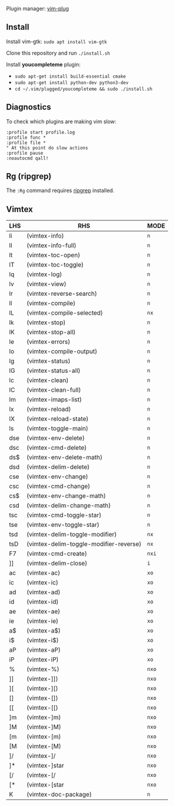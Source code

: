 Plugin manager: [vim-plug](https://github.com/junegunn/vim-plug)
## Install
Install vim-gtk: `sudo apt install vim-gtk`

Clone this repository and run `./install.sh`

Install **youcompleteme** plugin:
- `sudo apt-get install build-essential cmake`
- `sudo apt-get install python-dev python3-dev`
- `cd ~/.vim/plugged/youcompleteme && sudo ./install.sh`

## Diagnostics
To check which plugins are making vim slow:

```
:profile start profile.log
:profile func *
:profile file *
" At this point do slow actions
:profile pause
:noautocmd qall!
```

## Rg (ripgrep)

The `:Rg` command requires [ripgrep](https://github.com/BurntSushi/ripgrep#installation) installed.

## Vimtex

| LHS              | RHS                                          | MODE  |
| ---------------- | -------------------------------------------- | ----- |
| <localleader>li  | <plug>(vimtex-info)                          | `n`     |
| <localleader>lI  | <plug>(vimtex-info-full)                     | `n`     |
| <localleader>lt  | <plug>(vimtex-toc-open)                      | `n`     |
| <localleader>lT  | <plug>(vimtex-toc-toggle)                    | `n`     |
| <localleader>lq  | <plug>(vimtex-log)                           | `n`     |
| <localleader>lv  | <plug>(vimtex-view)                          | `n`     |
| <localleader>lr  | <plug>(vimtex-reverse-search)                | `n`     |
| <localleader>ll  | <plug>(vimtex-compile)                       | `n`     |
| <localleader>lL  | <plug>(vimtex-compile-selected)              | `nx`    |
| <localleader>lk  | <plug>(vimtex-stop)                          | `n`     |
| <localleader>lK  | <plug>(vimtex-stop-all)                      | `n`     |
| <localleader>le  | <plug>(vimtex-errors)                        | `n`     |
| <localleader>lo  | <plug>(vimtex-compile-output)                | `n`     |
| <localleader>lg  | <plug>(vimtex-status)                        | `n`     |
| <localleader>lG  | <plug>(vimtex-status-all)                    | `n`     |
| <localleader>lc  | <plug>(vimtex-clean)                         | `n`     |
| <localleader>lC  | <plug>(vimtex-clean-full)                    | `n`     |
| <localleader>lm  | <plug>(vimtex-imaps-list)                    | `n`     |
| <localleader>lx  | <plug>(vimtex-reload)                        | `n`     |
| <localleader>lX  | <plug>(vimtex-reload-state)                  | `n`     |
| <localleader>ls  | <plug>(vimtex-toggle-main)                   | `n`     |
| dse              | <plug>(vimtex-env-delete)                    | `n`     |
| dsc              | <plug>(vimtex-cmd-delete)                    | `n`     |
| ds$              | <plug>(vimtex-env-delete-math)               | `n`     |
| dsd              | <plug>(vimtex-delim-delete)                  | `n`     |
| cse              | <plug>(vimtex-env-change)                    | `n`     |
| csc              | <plug>(vimtex-cmd-change)                    | `n`     |
| cs$              | <plug>(vimtex-env-change-math)               | `n`     |
| csd              | <plug>(vimtex-delim-change-math)             | `n`     |
| tsc              | <plug>(vimtex-cmd-toggle-star)               | `n`     |
| tse              | <plug>(vimtex-env-toggle-star)               | `n`     |
| tsd              | <plug>(vimtex-delim-toggle-modifier)         | `nx`    |
| tsD              | <plug>(vimtex-delim-toggle-modifier-reverse) | `nx`    |
| F7               | <plug>(vimtex-cmd-create)                    | `nxi`   |
| ]]               | <plug>(vimtex-delim-close)                   | `i`     |
| ac               | <plug>(vimtex-ac)                            | `xo`    |
| ic               | <plug>(vimtex-ic)                            | `xo`    |
| ad               | <plug>(vimtex-ad)                            | `xo`    |
| id               | <plug>(vimtex-id)                            | `xo`    |
| ae               | <plug>(vimtex-ae)                            | `xo`    |
| ie               | <plug>(vimtex-ie)                            | `xo`    |
| a$               | <plug>(vimtex-a$)                            | `xo`    |
| i$               | <plug>(vimtex-i$)                            | `xo`    |
| aP               | <plug>(vimtex-aP)                            | `xo`    |
| iP               | <plug>(vimtex-iP)                            | `xo`    |
| %                | <plug>(vimtex-%)                             | `nxo`   |
| ]]               | <plug>(vimtex-]])                            | `nxo`   |
| ][                |<plug>(vimtex-][)                              | `nxo`   |
| []               | <plug>(vimtex-[])                            | `nxo`   |
| [[               | <plug>(vimtex-[[)                            | `nxo`   |
| ]m               | <plug>(vimtex-]m)                            | `nxo`   |
| ]M               | <plug>(vimtex-]M)                            | `nxo`   |
| [m               | <plug>(vimtex-[m)                            | `nxo`   |
| [M               | <plug>(vimtex-[M)                            | `nxo`   |
| ]/               | <plug>(vimtex-]/                             | `nxo`   |
| ]*               | <plug>(vimtex-]star                          | `nxo`   |
| [/               | <plug>(vimtex-[/                             | `nxo`   |
| [*               | <plug>(vimtex-[star                          | `nxo`   |
| K                | <plug>(vimtex-doc-package)                   | `n`     |
